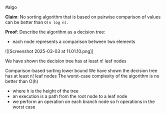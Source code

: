 #algo

**Claim**: No sorting algorithm that is based on pairwise comparison of values can be better than `O(n log n)`.

**Proof**: Describe the algorithm as a decision tree:
- each node represents a comparison between two elements

![[Screenshot 2025-03-03 at 11.01.10.png]]

We have shown the decision tree has at least n! leaf nodes

Comparison-based sorting lower bound We have shown the decision tree has at least n! leaf nodes The worst-case complexity of the algorithm is no better than O(h) 
- where h is the height of the tree 
- an execution is a path from the root node to a leaf node 
- we perform an operation on each branch node so h operations in the worst case